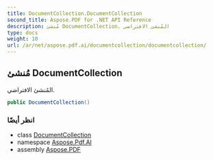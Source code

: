 ```yaml
---
title: DocumentCollection.DocumentCollection
second_title: Aspose.PDF for .NET API Reference
description: مُنشئ DocumentCollection. المُنشئ الافتراضي
type: docs
weight: 10
url: /ar/net/aspose.pdf.ai/documentcollection/documentcollection/
---
```

## مُنشئ DocumentCollection

المُنشئ الافتراضي.

```csharp
public DocumentCollection()
```

### انظر أيضًا

* class [DocumentCollection](../)
* namespace [Aspose.Pdf.AI](../../../aspose.pdf.ai/)
* assembly [Aspose.PDF](../../../)